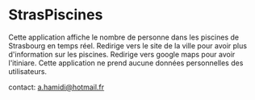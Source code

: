 # StrasPiscines

Cette application affiche le nombre de personne dans les piscines de Strasbourg en temps réel.
Redirige vers le site de la ville pour avoir plus d'information sur les piscines.
Redirige vers google maps pour avoir l'itiniare.
Cette application ne prend aucune données personnelles des utilisateurs.

contact: a.hamidi@hotmail.fr

